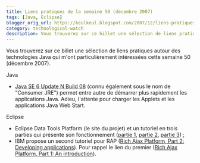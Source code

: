 ```yaml
---
title: Liens pratiques de la semaine 50 (décembre 2007)
tags: [Java, Eclipse]
blogger_orig_url: https://keulkeul.blogspot.com/2007/12/liens-pratiques-de-la-semaine_14.html
category: technological-watch
description: Vous trouverez sur ce billet une sélection de liens pratiques autour des technologies Java qui m'ont particulièrement intéressées cette semaine 50 (décembre 2007).
---
```


Vous trouverez sur ce billet une sélection de liens pratiques autour des technologies Java qui m'ont particulièrement intéressées cette semaine 50 (décembre 2007).

Java  

* [Java SE 6 Update N Build 08](https://jdk6.dev.java.net/6uNea.html) (connu également sous le nom de "Consumer JRE") permet entre autre de démarrer plus rapidement les applications Java. Adieu, l'attente pour charger les Applets et les applications Java Web Start.

Eclipse

* Eclipse Data Tools Platform (le site du projet) et un tutoriel en trois parties qui présente son fonctionnement ([partie 1](http://cfsilence.com/blog/client/index.cfm/2007/11/19/Introspecting-Your-DB-With-Eclipse-101-Including-Derby-DBs), [partie 2](http://cfsilence.com/blog/client/index.cfm/2007/11/20/Introspecting-Your-DB-With-Eclipse-101--Part-2), [partie 3](http://cfsilence.com/blog/client/index.cfm/2007/11/21/Exploring-Your-DB-With-Eclipse-101--Part-3)) ;
* IBM propose un second tutoriel pour RAP ([Rich Ajax Platform, Part 2: Developing applications](http://www.ibm.com/developerworks/library/os-eclipse-richajax2/index.html?ca=drs-)). Pour rappel le lien du premier ([Rich Ajax Platform, Part 1: An introduction](http://www.ibm.com/developerworks/opensource/library/os-eclipse-richajax1/?S_TACT=105AGX44&S_CMP=ART)).